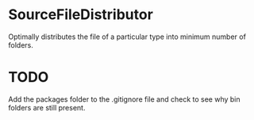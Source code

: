 # SourceFileDistributor
Optimally distributes the file of a particular type into minimum number of folders.

# TODO
Add the packages folder to the .gitignore file and check to see why bin folders are still present.
